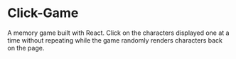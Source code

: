 # Click-Game
A memory game built with React. Click on the characters displayed one at a time without repeating while the game randomly renders characters back on the page. 
